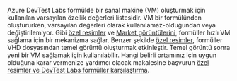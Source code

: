 Azure DevTest Labs formülde bir sanal makine (VM) oluşturmak için kullanılan varsayılan özellik değerleri listesidir. VM bir formülünden oluştururken, varsayılan değerleri olarak kullanılamaz-olduğundan veya değiştirilemiyor. Gibi [özel resimler](../articles/lab-services/devtest-lab-create-template.md) ve [Market görüntülerini](../articles/lab-services/devtest-lab-configure-marketplace-images.md), formüller hızlı VM sağlama için bir mekanizma sağlar. Benzer şekilde [özel resimler](../articles/lab-services/devtest-lab-create-template.md), formüller VHD dosyasından temel görüntü oluşturmak etkinleştir. Temel görüntü sonra yeni bir VM sağlamak için kullanılabilir. Hangi belirli ortamınız için uygun olduğuna karar vermenize yardımcı olacak makalesine başvurun [özel resimler ve DevTest Labs formüller karşılaştırma](../articles/lab-services/devtest-lab-comparing-vm-base-image-types.md).
